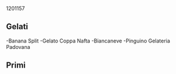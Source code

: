 1201157
## Gelati
-Banana Split
-Gelato Coppa Nafta
-Biancaneve
-Pinguino
Gelateria Padovana
## Primi

